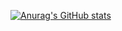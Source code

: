 [![Anurag's GitHub stats](https://github-readme-stats.vercel.app/api?username=wangxizzz)](https://github.com/anuraghazra/github-readme-stats)
